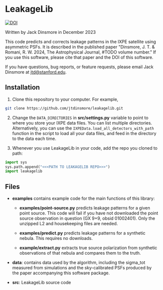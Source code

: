 # LeakageLib

[![DOI](https://zenodo.org/badge/721341641.svg)](https://zenodo.org/doi/10.5281/zenodo.10483297)

Written by Jack Dinsmore in December 2023

This code predicts and corrects leakage patterns in the IXPE satellite using asymmetric PSFs. It is described in the published paper "Dinsmore, J. T. & Romani, R. W. 2024, The Astrophysical Journal, #TODO volume number." If you use this software, please cite that paper and the DOI of this software.

If you have questions, bug reports, or feature requests, please email Jack Dinsmore at jtd@stanford.edu.

## Installation
1. Clone this repository to your computer. For example,
```sh
git clone https://github.com/jtdinsmore/leakagelib.git
```
2. Change the `DATA_DIRECTORIES` in **src/settings.py** variable to point to where you store your IXPE data files. You can list multiple directories. Alternatively, you can use the `IXPEData.load_all_detectors_with_path` function in the script to load all your data files, and feed in the directory to the data each time.

3. Whenever you use LeakageLib in your code, add the repo you cloned to path:
```Python
import sys
sys.path.append("<<<PATH TO LEAKAGELIB REPO>>>")
import leakagelib
```

## Files

- **examples** contains example code for the main functions of this library:
    - **examples/point-source.py** predicts leakage patterns for a given point source. This code will fail if you have not downloaded the point source observation in question (GX 9+9, obsid 01002401). Only the unzipped L2 and housekeeping files are needed.

    - **examples/predict.py** predicts leakage patterns for a synthetic nebula. This requires no downloads.

    - **example/extract.py** extracts true source polarization from synthetic observations of that nebula and compares them to the truth.

- **data**: contains data used by the algorithm, including the sigma_tot measured from simulations and the sky-calibrated PSFs produced by the paper accompanying this software package.

- **src**: LeakageLib source code